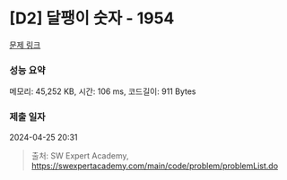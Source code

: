 # [D2] 달팽이 숫자 - 1954 

[문제 링크](https://swexpertacademy.com/main/code/problem/problemDetail.do?contestProbId=AV5PobmqAPoDFAUq) 

### 성능 요약

메모리: 45,252 KB, 시간: 106 ms, 코드길이: 911 Bytes

### 제출 일자

2024-04-25 20:31



> 출처: SW Expert Academy, https://swexpertacademy.com/main/code/problem/problemList.do